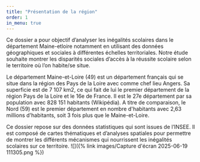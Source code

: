 ```yaml
---
title: "Présentation de la région"
order: 1
in_menu: true
---
```

Ce dossier a pour objectif d’analyser les inégalités scolaires dans le département Maine-etloire notamment en utilisant des données géographiques et sociales à différentes échelles territoriales. Notre étude souhaite montrer les disparités sociales d’accès à la réussite scolaire selon le territoire où l’on habite/se situe. 

Le département Maine-et-Loire (49) est un département français qui se situe dans la région des Pays de la Loire avec comme chef lieu Angers. Sa superficie est de 7 107 km2, ce qui fait de lui le premier département de la région Pays de la Loire et le 16e de France. Il est le 27e département par sa population avec 828 151 habitants (Wikipédia). A titre de comparaison, le Nord (59) est le premier département en nombre d'habitants avec 2,63 millions d'habitants, soit 3 fois plus que le Maine-et-Loire. 


Ce dossier repose sur des données statistiques qui sont issues de l’INSEE. Il est composé de cartes thématiques et d’analyses spatiales pour permettre de montrer les différents mécanismes qui nourrissent les inégalités scolaires sur ce territoire. 
![]({% link images/Capture d'écran 2025-06-19 111305.png %}) 